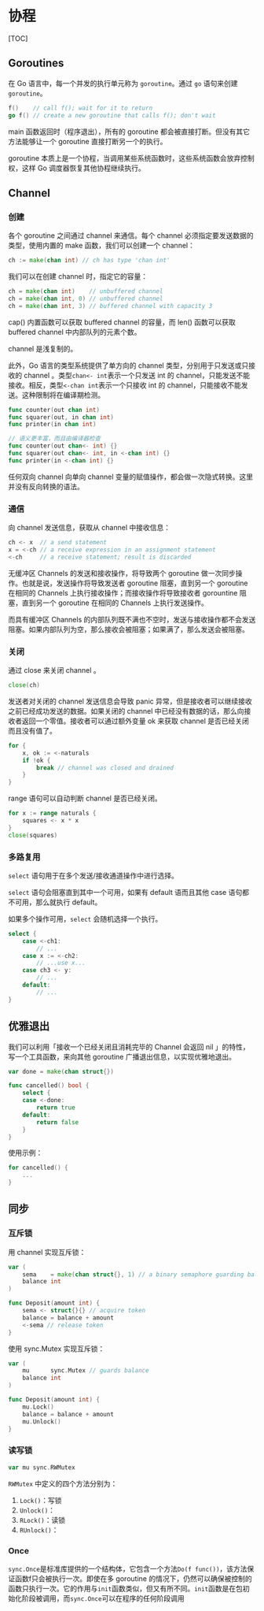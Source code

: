 # 协程

[TOC]

## Goroutines

在 Go 语言中，每一个并发的执行单元称为 `goroutine`。通过 `go` 语句来创建 `goroutine`。

~~~go
f()    // call f(); wait for it to return
go f() // create a new goroutine that calls f(); don't wait
~~~

main 函数返回时（程序退出），所有的 goroutine 都会被直接打断。但没有其它方法能够让一个 goroutine 直接打断另一个的执行。

goroutine 本质上是一个协程，当调用某些系统函数时，这些系统函数会放弃控制权，这样 Go 调度器恢复其他协程继续执行。

## Channel

### 创建

各个 goroutine 之间通过 channel 来通信。每个 channel 必须指定要发送数据的类型，使用内置的 make 函数，我们可以创建一个 channel：

~~~go
ch := make(chan int) // ch has type 'chan int'
~~~

我们可以在创建 channel 时，指定它的容量：

~~~go
ch = make(chan int)    // unbuffered channel
ch = make(chan int, 0) // unbuffered channel
ch = make(chan int, 3) // buffered channel with capacity 3
~~~

cap() 内置函数可以获取 buffered channel 的容量，而 len() 函数可以获取 buffered channel 中内部队列的元素个数。

channel 是浅复制的。

此外，Go 语言的类型系统提供了单方向的 channel 类型，分别用于只发送或只接收的 channel 。类型`chan<- int`表示一个只发送 int 的 channel，只能发送不能接收。相反，类型`<-chan int`表示一个只接收 int 的 channel，只能接收不能发送。这种限制将在编译期检测。

~~~go
func counter(out chan int)
func squarer(out, in chan int)
func printer(in chan int)

// 语义更丰富，而且由编译器检查
func counter(out chan<- int) {}
func squarer(out chan<- int, in <-chan int) {}
func printer(in <-chan int) {}
~~~

任何双向 channel 向单向 channel 变量的赋值操作，都会做一次隐式转换。这里并没有反向转换的语法。

### 通信

向 channel 发送信息，获取从 channel 中接收信息：

~~~go
ch <- x  // a send statement
x = <-ch // a receive expression in an assignment statement
<-ch     // a receive statement; result is discarded
~~~

无缓冲区 Channels 的发送和接收操作，将导致两个 goroutine 做一次同步操作。也就是说，发送操作将导致发送者 goroutine 阻塞，直到另一个 goroutine 在相同的 Channels 上执行接收操作；而接收操作将导致接收者 gorountine 阻塞，直到另一个 goroutine 在相同的 Channels 上执行发送操作。

而具有缓冲区 Channels 的内部队列既不满也不空时，发送与接收操作都不会发送阻塞。如果内部队列为空，那么接收会被阻塞；如果满了，那么发送会被阻塞。

### 关闭

通过 close 来关闭 channel 。

~~~go
close(ch)
~~~

发送者对关闭的 channel 发送信息会导致 panic 异常，但是接收者可以继续接收之前已经成功发送的数据。如果关闭的 channel 中已经没有数据的话，那么向接收者返回一个零值。接收者可以通过额外变量 ok 来获取 channel 是否已经关闭而且没有值了。

~~~go 
for {
    x, ok := <-naturals
    if !ok {
        break // channel was closed and drained
    }
}
~~~

 range 语句可以自动判断 channel 是否已经关闭。

~~~go
for x := range naturals {
    squares <- x * x
}
close(squares)
~~~



### 多路复用

`select` 语句用于在多个发送/接收通道操作中进行选择。

`select` 语句会阻塞直到其中一个可用，如果有 default 语而且其他 case 语句都不可用，那么就执行 default。

如果多个操作可用，`select` 会随机选择一个执行。

~~~go
select {
    case <-ch1:
        // ...
    case x := <-ch2:
        // ...use x...
    case ch3 <- y:
        // ...
    default:
        // ...
}
~~~



## 优雅退出

我们可以利用「接收一个已经关闭且消耗完毕的 Channel 会返回 nil 」的特性，写一个工具函数，来向其他 goroutine 广播退出信息，以实现优雅地退出。

~~~go
var done = make(chan struct{})

func cancelled() bool {
    select {
    case <-done:
        return true
    default:
        return false
    }
}
~~~

使用示例：

~~~go
for cancelled() {
    ...
}
~~~



## 同步

### 互斥锁

用 channel 实现互斥锁：

~~~go
var (
    sema    = make(chan struct{}, 1) // a binary semaphore guarding balance
    balance int
)

func Deposit(amount int) {
    sema <- struct{}{} // acquire token
    balance = balance + amount
    <-sema // release token
}
~~~

使用 sync.Mutex 实现互斥锁：

~~~go
var (
    mu      sync.Mutex // guards balance
    balance int
)

func Deposit(amount int) {
    mu.Lock()
    balance = balance + amount
    mu.Unlock()
}
~~~



### 读写锁

~~~go
var mu sync.RWMutex
~~~

`RWMutex` 中定义的四个方法分别为：

1. `Lock()`：写锁
2. `Unlock()`：
3. `RLock()`：读锁 
4. `RUnlock()`： 



### Once

`sync.Once`是标准库提供的一个结构体，它包含一个方法`Do(f func())`，该方法保证函数f只会被执行一次。即使在多 goroutine 的情况下，仍然可以确保被控制的函数只执行一次。它的作用与`init`函数类似，但又有所不同。`init`函数是在包初始化阶段被调用，而`sync.Once`可以在程序的任何阶段调用

